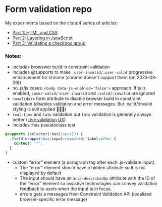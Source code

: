 # Form validation repo

My experiments based on the cloud4 series of articles:

- [Part 1: HTML and CSS](https://cloudfour.com/thinks/progressively-enhanced-form-validation-part-1-html-and-css/)
- [Part 2: Layering in JavaScript](https://cloudfour.com/thinks/progressively-enhanced-form-validation-part-2-layering-in-javascript/)
- [Part 3: Validating a checkbox group](https://cloudfour.com/thinks/progressively-enhanced-form-validation-part-3-validating-a-checkbox-group/)

### Notes:

- includes browswer build in constraint validation
- includes @supports to make `:user-invalid/:user-valid` progressive enhancement for chrome (chrome doesn't support them (on 2023-09-09))
- no_js/js cases: `<body data-js-enabled='false'>` approach. If js is enabled, `:user-valid/:user-invalid` and `:valid/:invalid` are ignored
- `novalidate` form attribute to disable browser build in constraint validation (disables validation and error messages. But :valid/:invalid styling is still applied 🤷🏼‍♂️)
- `real-time` and `late` validation but `late` validation is generally always better ([Live validation UX](https://www.smashingmagazine.com/2022/09/inline-validation-web-forms-ux/))
- includes :has pseudoclass test

```css
@supports (selector(:has(input))) {
  .field-wrapper:has(input:required) label:after {
    content: "*";
  }
}
```

- custom “error” element (a paragraph tag after each .js-validate input).
  - The “error” element should have a hidden attribute so it is not displayed by default
  - The input should have an `aria-describedby` attribute with the ID of the “error” element so assistive technologies can convey validation feedback to users when the input is in focus.
  - errors gets a messages from Constraint Validation API (localized browser-specific error message)
